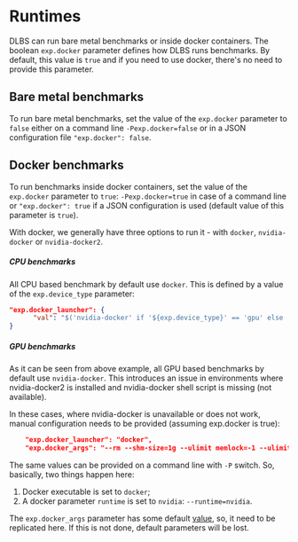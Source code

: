 # __Runtimes__

DLBS can run bare metal benchmarks or inside docker containers. The boolean `exp.docker` parameter defines how DLBS runs benchmarks. By default, this value is `true` and if you need to use docker, there's no need to provide this parameter.

## Bare metal benchmarks
To run bare metal benchmarks, set the value of the `exp.docker` parameter to `false` either on a command line `-Pexp.docker=false` or in a JSON configuration file `"exp.docker": false`.

## Docker benchmarks
To run benchmarks inside docker containers, set the value of the `exp.docker` parameter to `true`: `-Pexp.docker=true` in case of a command line or `"exp.docker": true` if a JSON configuration is used (default  value of this parameter is `true`).

With docker, we generally have three options to run it - with `docker`, `nvidia-docker` or `nvidia-docker2`.

##### CPU benchmarks
All CPU based benchmark by default use `docker`. This is defined by a value of the `exp.device_type` parameter:
```json
"exp.docker_launcher": {
      "val": "$('nvidia-docker' if '${exp.device_type}' == 'gpu' else 'docker')$",
}
```

##### GPU benchmarks
As it can be seen from above example, all GPU based benchmarks by default use `nvidia-docker`. This introduces an issue in environments where nvidia-docker2 is installed and nvidia-docker shell script is missing (not available).

In these cases, where nvidia-docker is unavailable or does not work, manual configuration needs to be provided (assuming exp.docker is true):
```json
    "exp.docker_launcher": "docker",
    "exp.docker_args": "--rm --shm-size=1g --ulimit memlock=-1 --ulimit stack=67108864 --ipc=host --runtime=nvidia"
```
The same values can be provided on a command line with `-P` switch. So, basically, two things happen here:
1. Docker executable is set to `docker`;
2. A docker parameter `runtime` is set to `nvidia`: `--runtime=nvidia`.

The `exp.docker_args` parameter has some default [value](https://github.com/HewlettPackard/dlcookbook-dlbs/blob/master/python/dlbs/configs/base.json#L282), so, it need to be replicated here. If this is not done, default parameters will be lost.
